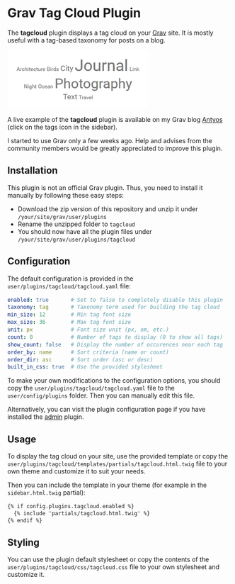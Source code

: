# Grav Tag Cloud Plugin

The **tagcloud** plugin displays a tag cloud on your [Grav][grav] site. It is mostly useful with a tag-based taxonomy for posts on a blog.

![Tag Cloud](/assets/readme.png)

A live example of the **tagcloud** plugin is available on my Grav blog [Antyos][antyos] (click on the tags icon in the sidebar).

I started to use Grav only a few weeks ago. Help and advises from the community members would be greatly appreciated to improve this plugin.

## Installation

This plugin is not an official Grav plugin. Thus, you need to install it manually by following these easy steps:

* Download the zip version of this repository and unzip it under `/your/site/grav/user/plugins`
* Rename the unzipped folder to `tagcloud`
* You should now have all the plugin files under `/your/site/grav/user/plugins/tagcloud`

## Configuration

The default configuration is provided in the `user/plugins/tagcloud/tagcloud.yaml` file:

``` yaml
enabled: true       # Set to false to completely disable this plugin
taxonomy: tag       # Taxonomy term used for building the tag cloud
min_size: 12        # Min tag font size
max_size: 36        # Max tag font size
unit: px            # Font size unit (px, em, etc.)
count: 0            # Number of tags to display (0 to show all tags)
show_count: false   # Display the number of occurences near each tag
order_by: name      # Sort criteria (name or count)
order_dir: asc      # Sort order (asc or desc)
built_in_css: true  # Use the provided stylesheet
```

To make your own modifications to the configuration options, you should copy the `user/plugins/tagcloud/tagcloud.yaml` file to the `user/config/plugins` folder. Then you can manually edit this file.

Alternatively, you can visit the plugin configuration page if you have installed the [admin][admin] plugin.

## Usage

To display the tag cloud on your site, use the provided template or copy the `user/plugins/tagcloud/templates/partials/tagcloud.html.twig` file to your own theme and customize it to suit your needs.

Then you can include the template in your theme (for example in the `sidebar.html.twig` partial):

``` twig
{% if config.plugins.tagcloud.enabled %}
  {% include 'partials/tagcloud.html.twig' %}
{% endif %}
```

## Styling

You can use the plugin default stylesheet or copy the contents of the `user/plugins/tagcloud/css/tagcloud.css` file to your own stylesheet and customize it.

[grav]: http://github.com/getgrav/grav
[admin]: https://github.com/getgrav/grav-plugin-admin
[antyos]: http://www.antyos.fr

